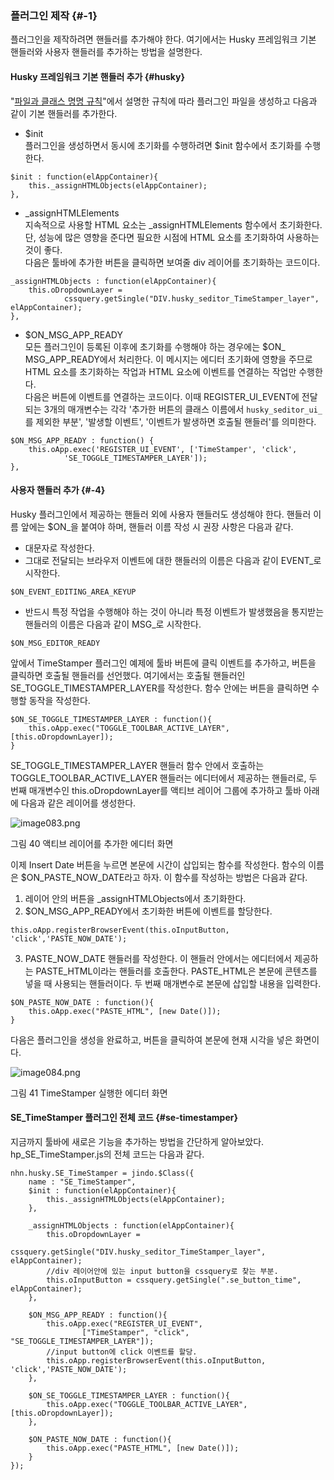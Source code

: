 ### 플러그인 제작 {#-1}

플러그인을 제작하려면 핸들러를 추가해야 한다. 여기에서는 Husky 프레임워크 기본 핸들러와 사용자 핸들러를 추가하는 방법을 설명한다.

#### Husky 프레임워크 기본 핸들러 추가 {#husky}

&quot;[파일과 클래스 명명 규칙](../README.md#-0)&quot;에서 설명한 규칙에 따라 플러그인 파일을 생성하고 다음과 같이 기본 핸들러를 추가한다.

*   $init  
플러그인을 생성하면서 동시에 초기화를 수행하려면 $init 함수에서 초기화를 수행한다.
```
$init : function(elAppContainer){
    this._assignHTMLObjects(elAppContainer);
},
```
*   _assignHTMLElements  
지속적으로 사용할 HTML 요소는 _assignHTMLElements 함수에서 초기화한다. 단, 성능에 많은 영향을 준다면 필요한 시점에 HTML 요소를 초기화하여 사용하는 것이 좋다.  
다음은 툴바에 추가한 버튼을 클릭하면 보여줄 div 레이어를 초기화하는 코드이다.
```
_assignHTMLObjects : function(elAppContainer){
    this.oDropdownLayer =
            cssquery.getSingle("DIV.husky_seditor_TimeStamper_layer", elAppContainer);
},
```
*   $ON_MSG_APP_READY  
모든 플러그인이 등록된 이후에 초기화를 수행해야 하는 경우에는 $ON_ MSG_APP_READY에서 처리한다. 이 메시지는 에디터 초기화에 영향을 주므로 HTML 요소를 초기화하는 작업과 HTML 요소에 이벤트를 연결하는 작업만 수행한다.  
다음은 버튼에 이벤트를 연결하는 코드이다. 이때 REGISTER_UI_EVENT에 전달되는 3개의 매개변수는 각각 &#039;추가한 버튼의 클래스 이름에서 `husky_seditor_ui_`를 제외한 부분&#039;, &#039;발생할 이벤트&#039;, &#039;이벤트가 발생하면 호출될 핸들러&#039;를 의미한다.
```
$ON_MSG_APP_READY : function() {
    this.oApp.exec('REGISTER_UI_EVENT', ['TimeStamper', 'click',
            'SE_TOGGLE_TIMESTAMPER_LAYER']);
},
```

#### 사용자 핸들러 추가 {#-4}

Husky 플러그인에서 제공하는 핸들러 외에 사용자 핸들러도 생성해야 한다. 핸들러 이름 앞에는 $ON_을 붙여야 하며, 핸들러 이름 작성 시 권장 사항은 다음과 같다.

*   대문자로 작성한다.
*   그대로 전달되는 브라우저 이벤트에 대한 핸들러의 이름은 다음과 같이 EVENT_로 시작한다.
```
$ON_EVENT_EDITING_AREA_KEYUP
```
*   반드시 특정 작업을 수행해야 하는 것이 아니라 특정 이벤트가 발생했음을 통지받는 핸들러의 이름은 다음과 같이 MSG_로 시작한다.
```
$ON_MSG_EDITOR_READY
```

앞에서 TimeStamper 플러그인 예제에 툴바 버튼에 클릭 이벤트를 추가하고, 버튼을 클릭하면 호출될 핸들러를 선언했다. 여기에서는 호출될 핸들러인 SE_TOGGLE_TIMESTAMPER_LAYER를 작성한다. 함수 안에는 버튼을 클릭하면 수행할 동작을 작성한다.
```
$ON_SE_TOGGLE_TIMESTAMPER_LAYER : function(){
    this.oApp.exec("TOGGLE_TOOLBAR_ACTIVE_LAYER", [this.oDropdownLayer]);
}
```
SE_TOGGLE_TIMESTAMPER_LAYER 핸들러 함수 안에서 호출하는 TOGGLE_TOOLBAR_ACTIVE_LAYER 핸들러는 에디터에서 제공하는 핸들러로, 두 번째 매개변수인 this.oDropdownLayer를 액티브 레이어 그룹에 추가하고 툴바 아래에 다음과 같은 레이어를 생성한다.

![image083.png](/assets/image083.png)

그림 40 액티브 레이어를 추가한 에디터 화면

이제 Insert Date 버튼을 누르면 본문에 시간이 삽입되는 함수를 작성한다. 함수의 이름은 $ON_PASTE_NOW_DATE라고 하자. 이 함수를 작성하는 방법은 다음과 같다.
1. 레이어 안의 버튼을 _assignHTMLObjects에서 초기화한다.
2. $ON_MSG_APP_READY에서 초기화한 버튼에 이벤트를 할당한다.
```
this.oApp.registerBrowserEvent(this.oInputButton, 'click','PASTE_NOW_DATE');
```
3. PASTE_NOW_DATE 핸들러를 작성한다. 이 핸들러 안에서는 에디터에서 제공하는 PASTE_HTML이라는 핸들러를 호출한다. PASTE_HTML은 본문에 콘텐츠를 넣을 때 사용되는 핸들러이다. 두 번째 매개변수로 본문에 삽입할 내용을 입력한다.
```
$ON_PASTE_NOW_DATE : function(){
    this.oApp.exec("PASTE_HTML", [new Date()]);
}
```

다음은 플러그인을 생성을 완료하고, 버튼을 클릭하여 본문에 현재 시각을 넣은 화면이다.

![image084.png](/assets/image084.png)

그림 41 TimeStamper 실행한 에디터 화면

#### SE_TimeStamper 플러그인 전체 코드 {#se-timestamper}

지금까지 툴바에 새로은 기능을 추가하는 방법을 간단하게 알아보았다. hp_SE_TimeStamper.js의 전체 코드는 다음과 같다.
```
nhn.husky.SE_TimeStamper = jindo.$Class({
    name : "SE_TimeStamper",
    $init : function(elAppContainer){
        this._assignHTMLObjects(elAppContainer);
    },

    _assignHTMLObjects : function(elAppContainer){
        this.oDropdownLayer =
                cssquery.getSingle("DIV.husky_seditor_TimeStamper_layer", elAppContainer);
        //div 레이어안에 있는 input button을 cssquery로 찾는 부분.
        this.oInputButton = cssquery.getSingle(".se_button_time", elAppContainer);
    },

    $ON_MSG_APP_READY : function(){
        this.oApp.exec("REGISTER_UI_EVENT",
                ["TimeStamper", "click", "SE_TOGGLE_TIMESTAMPER_LAYER"]);
        //input button에 click 이벤트를 할당.
        this.oApp.registerBrowserEvent(this.oInputButton, 'click','PASTE_NOW_DATE');
    },

    $ON_SE_TOGGLE_TIMESTAMPER_LAYER : function(){
        this.oApp.exec("TOGGLE_TOOLBAR_ACTIVE_LAYER", [this.oDropdownLayer]);
    },

    $ON_PASTE_NOW_DATE : function(){
        this.oApp.exec("PASTE_HTML", [new Date()]);
    }
});
```
